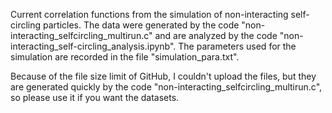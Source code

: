 Current correlation functions from the simulation of non-interacting self-circling particles. The data were generated by the code "non-interacting_selfcircling_multirun.c" and are analyzed by the code "non-interacting_self-circling_analysis.ipynb". The parameters used for the simulation are recorded in the file "simulation_para.txt".

Because of the file size limit of GitHub, I couldn't upload the files, but they are generated quickly by the code "non-interacting_selfcircling_multirun.c", so please use it if you want the datasets. 
